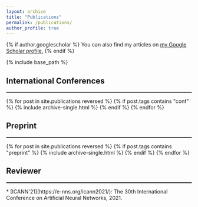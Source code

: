 ```yaml
---
layout: archive
title: "Publications"
permalink: /publications/
author_profile: true
---
```


{% if author.googlescholar %}
  You can also find my articles on <u><a href="{{author.googlescholar}}">my Google Scholar profile</a>.</u>
{% endif %}

{% include base_path %}


International Conferences
------
<hr style="border:0.7px solid gray"> 
{% for post in site.publications reversed %}
{% if post.tags  contains "conf" %}
  {% include archive-single.html %}
{% endif %}
{% endfor %}

Preprint
------
<hr style="border:0.7px solid gray"> 
{% for post in site.publications reversed %}
{% if post.tags  contains "preprint" %}
  {% include archive-single.html %}
{% endif %}
{% endfor %}


Reviewer
------
<hr style="border:0.7px solid gray"> 
* [ICANN'21](https://e-nns.org/icann2021/): The 30th International Conference on Artificial Neural Networks, 2021. 
